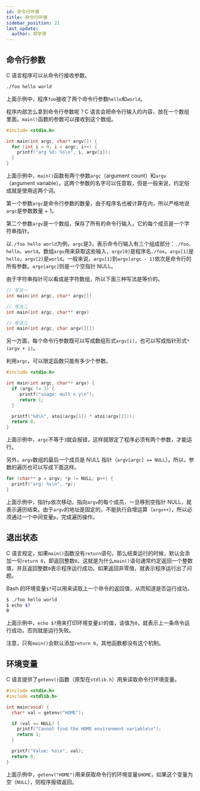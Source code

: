 ```yaml
---
id: 命令行环境
title: 命令行环境
sidebar_position: 21
last_update:
  author: 郑学贤
---
```


## 命令行参数

C 语言程序可以从命令行接收参数。

```bash
./foo hello world
```

上面示例中，程序`foo`接收了两个命令行参数`hello`和`world`。

程序内部怎么拿到命令行参数呢？C 语言会把命令行输入的内容，放在一个数组里面。`main()`函数的参数可以接收到这个数组。

```c
#include <stdio.h>

int main(int argc, char* argv[]) {
  for (int i = 0; i < argc; i++) {
    printf("arg %d: %s\n", i, argv[i]);
  }
}
```

上面示例中，`main()`函数有两个参数`argc`（argument count）和`argv`（argument variable）。这两个参数的名字可以任意取，但是一般来说，约定俗成就是使用这两个词。

第一个参数`argc`是命令行参数的数量，由于程序名也被计算在内，所以严格地说`argc`是参数数量 + 1。

第二个参数`argv`是一个数组，保存了所有的命令行输入，它的每个成员是一个字符串指针。

以`./foo hello world`为例，`argc`是3，表示命令行输入有三个组成部分：`./foo`、`hello`、`world`。数组`argv`用来获取这些输入，`argv[0]`是程序名`./foo`，`argv[1]`是`hello`，`argv[2]`是`world`。一般来说，`argv[1]`到`argv[argc - 1]`依次是命令行的所有参数。`argv[argc]`则是一个空指针 NULL。

由于字符串指针可以看成是字符数组，所以下面三种写法是等价的。

```c
// 写法一
int main(int argc, char* argv[])

// 写法二
int main(int argc, char** argv)

// 写法三
int main(int argc, char argv[][])
```

另一方面，每个命令行参数既可以写成数组形式`argv[i]`，也可以写成指针形式`*(argv + i)`。

利用`argc`，可以限定函数只能有多少个参数。

```c
#include <stdio.h>

int main(int argc, char** argv) {
  if (argc != 3) {
     printf("usage: mult x y\n");
     return 1;
  }

  printf("%d\n", atoi(argv[1]) * atoi(argv[2]));
  return 0;
}
```

上面示例中，`argc`不等于`3`就会报错，这样就限定了程序必须有两个参数，才能运行。

另外，`argv`数组的最后一个成员是 NULL 指针（`argv[argc] == NULL`）。所以，参数的遍历也可以写成下面这样。

```c
for (char** p = argv; *p != NULL; p++) {
  printf("arg: %s\n", *p);
}
```

上面示例中，指针`p`依次移动，指向`argv`的每个成员，一旦移到空指针 NULL，就表示遍历结束。由于`argv`的地址是固定的，不能执行自增运算（`argv++`），所以必须通过一个中间变量`p`，完成遍历操作。

## 退出状态

C 语言规定，如果`main()`函数没有`return`语句，那么结束运行的时候，默认会添加一句`return 0`，即返回整数`0`。这就是为什么`main()`语句通常约定返回一个整数值，并且返回整数`0`表示程序运行成功。如果返回非零值，就表示程序运行出了问题。

Bash 的环境变量`$?`可以用来读取上一个命令的返回值，从而知道是否运行成功。

```bash
$ ./foo hello world
$ echo $?
0
```

上面示例中，`echo $?`用来打印环境变量`$?`的值，该值为`0`，就表示上一条命令运行成功，否则就是运行失败。

注意，只有`main()`会默认添加`return 0`，其他函数都没有这个机制。

## 环境变量

C 语言提供了`getenv()`函数（原型在`stdlib.h`）用来读取命令行环境变量。

```c
#include <stdio.h>
#include <stdlib.h>

int main(void) {
  char* val = getenv("HOME");

  if (val == NULL) {
    printf("Cannot find the HOME environment variable\n");
    return 1;
  }

  printf("Value: %s\n", val);
  return 0;
}
```

上面示例中，`getenv("HOME")`用来获取命令行的环境变量`$HOME`，如果这个变量为空（`NULL`），则程序报错返回。
